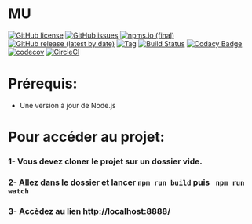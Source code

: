 # MU


[![GitHub license](https://img.shields.io/github/license/Filipedel/MU)](https://github.com/Filipedel/MU/blob/main/License.md)
[![GitHub issues](https://img.shields.io/github/issues/Filipedel/mu)](https://github.com/Filipedel/mu/issues)
[![npms.io (final)](https://img.shields.io/npms-io/quality-score/mu)](https://npms.io/)
[![GitHub release (latest by date)](https://img.shields.io/github/v/release/Filipedel/mu)](.travis.yml)
[![Tag](https://img.shields.io/github/tag/Filipedel/mu.svg?label=tag&style=flat-square)](.travis.yml)
[![Build Status](https://app.travis-ci.com/Filipedel/mu.svg?branch=main)](https://app.travis-ci.com/Filipedel/mu)
[![Codacy Badge](https://app.codacy.com/project/badge/Grade/1f3ba4a638cb4413b44bc20ea7be2073)](https://www.codacy.com/gh/Filipedel/mu/dashboard?utm_source=github.com&amp;utm_medium=referral&amp;utm_content=Filipedel/mu&amp;utm_campaign=Badge_Grade)
[![codecov](https://codecov.io/gh/Filipedel/mu/branch/main/graph/badge.svg?token=OVLOCNDSL9)](https://codecov.io/gh/Filipedel/mu)
[![CircleCI](https://circleci.com/gh/Filipedel/mu.svg?style=svg)](https://circleci.com/gh/circleci/circleci-docs)


# Prérequis:
  - Une version à jour de Node.js



# Pour accéder au projet:

### 1- Vous devez cloner le projet sur un dossier vide.

### 2- Allez dans le dossier et lancer ```npm run build``` puis ``` npm run watch```

### 3- Accèdez au lien http://localhost:8888/ 

